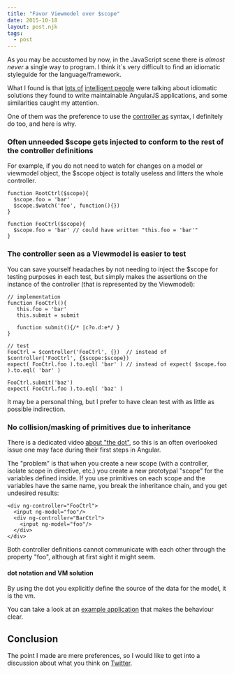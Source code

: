 ```yaml
---
title: "Favor Viewmodel over $scope"
date: 2015-10-18
layout: post.njk
tags:
  - post
---
```


As you may be accustomed by now, in the JavaScript scene there is *almost never* a single way to program. I think it`s very difficult to find an idiomatic styleguide for the language/framework.

What I found is that [lots of](https://github.com/johnpapa/angular-styleguide) [intelligent people](https://github.com/toddmotto/angularjs-styleguide) were talking about idiomatic solutions they found to write maintainable AngularJS applications, and some similarities caught my attention.

One of them was the preference to use the [controller as](https://docs.angularjs.org/api/ng/directive/ngController) syntax, I definitely do too, and here is why.

### Often unneeded $scope gets injected to conform to the rest of the controller definitions

For example, if you do not need to watch for changes on a model or viewmodel object, the $scope object is totally useless and litters the whole controller.

```
function RootCtrl($scope){
  $scope.foo = 'bar'
  $scope.$watch('foo', function(){})
}

function FooCtrl($scope){
  $scope.foo = 'bar' // could have written "this.foo = 'bar'"
}
```


### The controller seen as a Viewmodel is easier to test

You can save yourself headaches by not needing to inject the $scope for testing purposes in each test, but simply makes the assertions on the instance of the controller (that is represented by the Viewmodel):

```
// implementation
function FooCtrl(){
   this.foo = 'bar'
   this.submit = submit

   function submit(){/* |c?o.d:e*/ }
}

// test
FooCtrl = $controller('FooCtrl', {})  // instead of $controller('FooCtrl', {$scope:$scope})
expect( FooCtrl.foo ).to.eql( 'bar' ) // instead of expect( $scope.foo ).to.eql( 'bar' )

FooCtrl.submit('baz')
expect( FooCtrl.foo ).to.eql( 'baz' )
```

It may be a personal thing, but I prefer to have clean test with as little as possible indirection.


### No collision/masking of primitives due to inheritance

There is a dedicated video [about "the dot"](https://www.youtube.com/watch?v=DTx23w4z6Kc), so this is an often overlooked issue one may face during their first steps in Angular.

The "problem" is that when you create a new scope (with a controller, isolate scope in directive, etc.) you create a new prototypal "scope" for the variables defined inside. If you use primitives on each scope and the variables have the same name, you break the inheritance chain, and you get undesired results:

```
<div ng-controller="FooCtrl">
  <input ng-model="foo"/>
  <div ng-controller="BarCtrl">
    <input ng-model="foo"/>
  </div>
</div>
```

Both controller definitions cannot communicate with each other through the property "foo", although at first sight it might seem.


#### dot notation and VM solution

By using the dot you explicitly define the source of the data for the model, it is the vm.

You can take a look at an [example application](http://codepen.io/christian-fei/pen/vNWzZw/) that makes the behaviour clear.




## Conclusion

The point I made are mere preferences, so I would like to get into a discussion about what you think on [Twitter](https://twitter.com/christian_fei).
